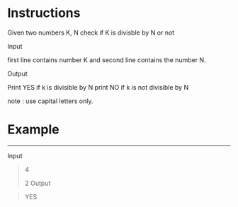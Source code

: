# Instructions

Given two numbers K, N check if K is divisble by N or not

Input

first line contains number K and second line contains the number N.

Output

Print YES if k is divisible by N
print NO if k is not divisible by N

note : use capital letters only.

# Example
---

Input

>4
>
>2
Output

>YES
